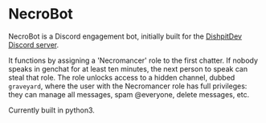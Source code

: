 # NecroBot

NecroBot is a Discord engagement bot, initially built for the [DishpitDev Discord server](https://discord.gg/WYmXc7Y8sF).

It functions by assigning a 'Necromancer' role to the first chatter. If nobody speaks in genchat for at least ten minutes, the next person to speak can steal that role. The role unlocks access to a hidden channel, dubbed `graveyard`, where the user with the Necromancer role has full privileges: they can manage all messages, spam @everyone, delete messages, etc.

Currently built in python3.